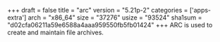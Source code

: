 +++
draft = false
title = "arc"
version = "5.21p-2"
categories = ['apps-extra']
arch = "x86_64"
size = "37276"
usize = "93524"
sha1sum = "d02cfa06211a59e6588a4aaa959550fb5fb01424"
+++
ARC is used to create and maintain file archives.